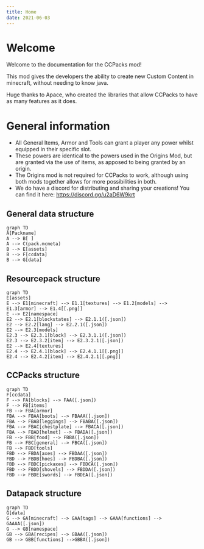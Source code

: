 ```yaml
---
title: Home
date: 2021-06-03
---
```


# Welcome
Welcome to the documentation for the CCPacks mod!

This mod gives the developers the ability to create new Custom Content in minecraft, without needing to know java.

Huge thanks to Apace, who created the libraries that allow CCPacks to have as many features as it does.


# General information
- All General Items, Armor and Tools can grant a player any power whilst equipped in their specific slot.
- These powers are identical to the powers used in the Origins Mod, but are granted via the use of items, as apposed to being granted by an origin.
- The Origins mod is not required for CCPacks to work, although using both mods together allows for more possibilities in both.
- We do have a discord for distributing and sharing your creations! You can find it here: https://discord.gg/u2aD6W9krt

## General data structure
```mermaid
graph TD
A[Packname]
A --> B[ ]
A --> C(pack.mcmeta)
B --> E[assets]
B --> F[ccdata]
B --> G[data]
```

## Resourcepack structure
```mermaid
graph TD
E[assets]
E --> E1[minecraft] --> E1.1[textures] --> E1.2[models] --> E1.3[armor] --> E1.4[[.png]]
E --> E2[namespace]
E2 --> E2.1[blockstates] --> E2.1.1([.json])
E2 --> E2.2[lang] --> E2.2.1([.json])
E2 --> E2.3[models]
E2.3 --> E2.3.1[block] --> E2.3.1.1([.json])
E2.3 --> E2.3.2[item] --> E2.3.2.1([.json])
E2 --> E2.4[textures]
E2.4 --> E2.4.1[block] --> E2.4.1.1[[.png]]
E2.4 --> E2.4.2[item] --> E2.4.2.1[[.png]]
```

## CCPacks structure
```mermaid
graph TD
F[ccdata]
F --> FA[blocks] --> FAA([.json])
F --> FB[items]
FB --> FBA[armor]
FBA --> FBAA[boots] --> FBAAA([.json])
FBA --> FBAB[leggings] --> FBABA([.json])
FBA --> FBAC[chestplate] --> FBACA([.json])
FBA --> FBAD[helmet] --> FBADA([.json])
FB --> FBB[food] --> FBBA([.json])
FB --> FBC[general] --> FBCA([.json])
FB --> FBD[tools]
FBD --> FBDA[axes] --> FBDAA([.json])
FBD --> FBDB[hoes] --> FBDBA([.json])
FBD --> FBDC[pickaxes] --> FBDCA([.json])
FBD --> FBDD[shovels] --> FBDDA([.json])
FBD --> FBDE[swords] --> FBDEA([.json])
```

## Datapack structure
```mermaid
graph TD
G[data]
G --> GA[minecraft] --> GAA[tags] --> GAAA[functions] --> GAAAA([.json])
G --> GB[namespace]
GB --> GBA[recipes] --> GBAA([.json])
GB --> GBB[functions] -->GBBA([.json])
```
